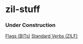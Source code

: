 # zil-stuff

### Under Construction

[Flags (BITs)](flags.md)
[Standard Verbs (ZILF)](built-in-commands.md)